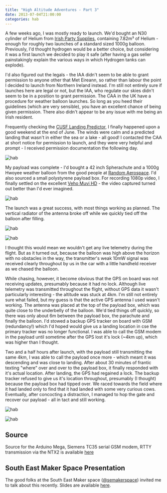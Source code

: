 ```yaml
---
title: "High Altitude Adventures - Part 3"
date: 2013-07-04T21:00:00
categories: hab
---
```


A few weeks ago, I was mostly ready to launch. We'd bought an N30 cylinder of Helium from [Irish Party Supplies](http://www.irishpartysupplies.ie), containing 7.82m&sup3; of Helium - enough for roughly two launches of a standard sized 1000g balloon. Previously, I'd thought hydrogen would be a better choice, but considering it was a first launch we decided to play it safe (after having a gas seller painstakingly explain the various ways in which Hydrogen tanks can explode).

I'd also figured out the legals - the IAA didn't seem to be able to grant permission to anyone other that Met Eireann, so rather than labour the point I decided to launch from Northern Ireland instead. I'm still not entirely sure if launches here are legal or not, but the IAA, who regulate our skies didn't seem to be in a position to grant permission. The CAA in the UK have a procedure for weather balloon launches. So long as you heed their guidelines (which are very sensible), you have an excellent chance of being given permission. There also didn't appear to be any issue with me being an Irish resident.

Frequently checking the [CUSF Landing Predictor](http://habhub.org/predict/), I finally happened upon a good weekend at the end of June. The winds were calm and a predicted landing that wasn't in either the sea or a lake - all good! I contacted the CAA at short notice for permission to launch, and they were very helpful and prompt - I received permission documentation the following day.

![hab](https://live.staticflickr.com/65535/9404557416_e7c5a7cdf1_z.jpg)

My payload was complete - I'd bought a 42 inch Spherachute and a 1000g Hwoyee weather balloon from the good people at [Random Aerospace](http://randomaerospace.com/). I'd also sourced a small polystyrene payload box. For recording 1080p video, I finally settled on the excellent [Veho Muvi HD](http://www.amazon.co.uk/gp/product/B004AP9FSE/ref=as_li_ss_tl?ie=UTF8&camp=1634&creative=19450&creativeASIN=B004AP9FSE&linkCode=as2&tag=jasomadi-21) - the video captured turned out better than I'd ever imagined.

![hab](https://farm6.staticflickr.com/5323/9401843329_38798db985_z.jpg)

The launch was a great success, with most things working as planned. The vertical radiator of the antenna broke off while we quickly tied off the balloon after filling.

![hab](https://farm6.staticflickr.com/5350/9404599560_22cbb44648_b.jpg)

![hab](https://farm4.staticflickr.com/3691/9401831717_366f7ec9e8_b.jpg)

I thought this would mean we wouldn't get any live telemetry during the flight. But as it turned out, because the balloon was high above the horizon with no obstacles in the way, the transmitter's weak 10mW signal was received clearly throughout by us in the car with a little handheld receiver as we chased the balloon.

While chasing, however, it become obvious that the GPS on board was not receiving updates, presumably because it had no lock. Although live telemetry was transmitted throughout the flight, without GPS data it wasn't particularly interesting - the altitude was stuck at 4km. I'm still not entirely sure what failed, but my guess is that the active GPS antenna I used wasn't working. The antenna was placed at the top of the payload box, which was quite close to the underbelly of the balloon. We'd tied things off quickly, so there was only about 6m between the payload box, the parachute and finally the balloon. I'd stowed a backup GPS tracker on board with GSM (redundancy!) which I'd hoped would give us a landing location in cse the primary tracker was no longer functional. I was able to call the GSM modem in the payload until sometime after the GPS lost it's lock (~4km up), which was higher than I thought.

Two and a half hours after launch, with the payload still transmitting the same 4km, I was able to call the payload once more - which meant it was descending and was close to landing. After about 30 minutes of frantic texting "where" over and over to the payload box, it finally responded with it's actual location. After landing, the GPS had regained a lock. The backup tracker refused to give us it's location throughout, presumably (I thought) because the payload box had tipped over. We raced towards the field where it had landed only to find that it had landed with some very curious cows. Eventually, after concocting a distraction, I managed to hop the gate and recover our payload - all in tact and still working.

![hab](https://farm6.staticflickr.com/5525/9404572538_34abc379c5_b.jpg)

![hab](https://farm8.staticflickr.com/7333/9404579646_7a9766f02e_b.jpg)


Source
------

Source for the Arduino Mega, Siemens TC35 serial GSM modem, RTTY transmission via the NTX2 is available [here](https://github.com/jasonmadigan/arduino-tracker)

South East Maker Space Presentation
-----------------------------------

The good folks at the South East Maker space ([@semakerspace](https://twitter.com/semakerspace)) invited me to talk about this recently. Slides are available [here](https://speakerdeck.com/jasonmadigan/high-altitude-adventures).

